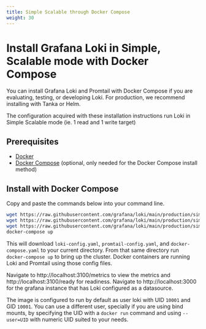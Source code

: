 ```yaml
---
title: Simple Scalable through Docker Compose
weight: 30
---
```

# Install Grafana Loki in Simple, Scalable mode with Docker Compose

You can install Grafana Loki and Promtail with Docker Compose if you are evaluating, testing, or developing Loki.
For production, we recommend installing with Tanka or Helm.

The configuration acquired with these installation instructions run Loki in Simple Scalable mode (ie. 1 read and 1 write target)

## Prerequisites

- [Docker](https://docs.docker.com/install)
- [Docker Compose](https://docs.docker.com/compose/install) (optional, only needed for the Docker Compose install method)

## Install with Docker Compose

Copy and paste the commands below into your command line.

```bash
wget https://raw.githubusercontent.com/grafana/loki/main/production/simple-scalable/promtail-config.yaml -O promtail-config.yaml
wget https://raw.githubusercontent.com/grafana/loki/main/production/simple-scalable/loki-config.yaml -O loki-config.yaml
wget https://raw.githubusercontent.com/grafana/loki/main/production/simple-scalable/docker-compose.yaml -O docker-compose.yaml
docker-compose up
```

This will download `loki-config.yaml`, `promtail-config.yaml`, and `docker-compose.yaml` to your current directory.
From that same directory run `docker-compose up` to bring up the cluster.
Docker containers are running Loki and Promtail using those config files.

Navigate to http://localhost:3100/metrics to view the metrics and http://localhost:3100/ready for readiness.
Navigate to http://localhost:3000 for the grafana instance that has Loki configured as a datasource.

The image is configured to run by default as user loki with  UID `10001` and GID `10001`. You can use a different user, specially if you are using bind mounts, by specifying the UID with a `docker run` command and using `--user=UID` with numeric UID suited to your needs.
